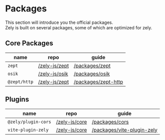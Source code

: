 # Packages

This section will introduce you the official packages.  
Zely is built on several packages, some of which are optimized for zely.

## Core Packages

| name         | repo                                             | guide                                      |
| ------------ | ------------------------------------------------ | ------------------------------------------ |
| `zept`       | [/zely-js/zept](https://github.com/zely-js/zept) | [/packages/zept](/packages/zept)           |
| `osik`       | [/zely-js/osik](https://github.com/zely-js/osik) | [/packages/osik](/packages/osik)           |
| `@zept/http` | [/zely-js/zept](https://github.com/zely-js/zept) | [/packages/zept-http](/packages/zept-http) |

## Plugins

| name                | repo                                             | guide                                                    |
| ------------------- | ------------------------------------------------ | -------------------------------------------------------- |
| `@zely/plugin-cors` | [/zely-js/core](https://github.com/zely-js/core) | [/packages/cors](/packages/cors)                         |
| `vite-plugin-zely`  | [/zely-js/core](https://github.com/zely-js/core) | [/packages/vite-plugin-zely](/packages/vite-plugin-zely) |
